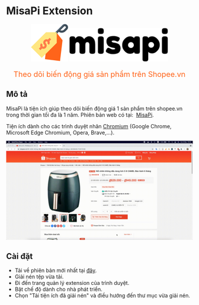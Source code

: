 # MisaPi Extension

<p align="center">
  <img src="https://raw.githubusercontent.com/misa198/misapi-extension/master/src/assets/logo.png?token=AMIRKUFJCB5LZA26KUUB7CLACEL6W" width="100px" />
  <img src="https://raw.githubusercontent.com/misa198/misapi-extension/master/src/assets/logo-text.png?token=AMIRKUFEPB6IUZX55HZGES3ACEMHW" height="90px" />
  <p align="center" style="font-size: 20px; color: #FF641A">
    Theo dõi biến động giá sản phẩm trên Shopee.vn
  </p>
</p>

## Mô tả

<p>MisaPi là tiện ích giúp theo dõi biến động giá 1 sản phẩm trên shopee.vn trong thời gian tối đa là 1 năm.
Phiên bản web có tại:&nbsp;&nbsp;<a href="https://misapi.tk" target="blank">MisaPi</a>.</p>
<p>Tiện ích dành cho các trình duyệt nhân <a href="https://github.com/chromium/chromium">Chromium</a> (Google Chrome, Microsoft Edge Chromium, Opera, Brave,...).</p>

<p align="center">
  <img src="./docs/images/screenshot.gif" />
</p>

## Cài đặt

- Tải về phiên bản mới nhất tại <a href="https://github.com/misa198/misapi-extension/releases">đây</a>.
- Giải nén tệp vừa tải.
- Đi đến trang quản lý extension của trình duyệt.
- Bật chế độ dành cho nhà phát triển.
- Chọn "Tải tiện ích đã giải nén" và điều hướng đến thư mục vừa giải nén.

